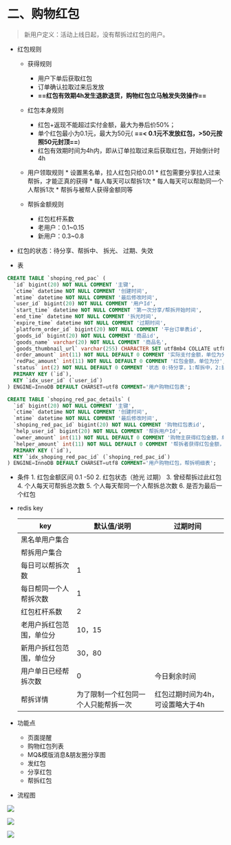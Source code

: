# 二、购物红包
>新用户定义：活动上线日起，没有帮拆过红包的用户。

* 红包规则
  * 获得规则
	  * 用户下单后获取红包
	  * 订单确认拉取过来后发放
	  * **==红包有效期4h发生退款退货，购物红包立马触发失效操作==**
  * 红包本身规则
     * 红包+返现不能超过实付金额，最大为券后价50%；
	  * 单个红包最小为0.1元，最大为50元( **==< 0.1元不发放红包，>50元按照50元封顶==**)
  	  * 红包有效期时间为4h内，即从订单拉取过来后获取红包，开始倒计时4h

  * 用户领取规则
  		* 设置黑名单，拉人红包只给0.01
	  	* 红包需要分享拉人过来帮拆，才能正真的获得
	  	* 每人每天可以帮拆1次
	  	* 每人每天可以帮助同一个人帮拆1次
	  	* 帮拆与被帮人获得金额同等
  
  * 帮拆金额规则
     * 红包杠杆系数
     * 老用户：0.1~0.15
     * 新用户：0.3~0.8

 * 红包的状态：待分享、帮拆中、 拆光、 过期、失效    
  
* 表

```sql
CREATE TABLE `shoping_red_pac` (
  `id` bigint(20) NOT NULL COMMENT '主键',
  `ctime` datetime NOT NULL COMMENT '创建时间',
  `mtime` datetime NOT NULL COMMENT '最后修改时间',
  `user_id` bigint(20) NOT NULL COMMENT '用户Id',
  `start_time` datetime NOT NULL COMMENT '第一次分享/帮拆开始时间',
  `end_time` datetime NOT NULL COMMENT '拆光时间',
  `expire_time` datetime NOT NULL COMMENT '过期时间',
  `platform_order_id` bigint(20) NOT NULL COMMENT '平台订单表id',
  `goods_id` bigint(20) NOT NULL COMMENT '商品id',
  `goods_name` varchar(20) NOT NULL COMMENT '商品名',
  `goods_thumbnail_url` varchar(255) CHARACTER SET utf8mb4 COLLATE utf8mb4_unicode_ci DEFAULT NULL COMMENT '商品缩略图',
  `order_amount` int(11) NOT NULL DEFAULT 0 COMMENT '实际支付金额，单位为分',
  `redPac_amount` int(11) NOT NULL DEFAULT 0 COMMENT '红包金额，单位为分',
  `status` int(2) NOT NULL DEFAULT 0 COMMENT '状态 0:待分享，1:帮拆中，2:拆光，3:过期，4:失效',
  PRIMARY KEY (`id`),
  KEY `idx_user_id` (`user_id`)
) ENGINE=InnoDB DEFAULT CHARSET=utf8 COMMENT='用户购物红包表';

CREATE TABLE `shoping_red_pac_details` (
  `id` bigint(20) NOT NULL COMMENT '主键',
  `ctime` datetime NOT NULL COMMENT '创建时间',
  `mtime` datetime NOT NULL COMMENT '最后修改时间',
  `shoping_red_pac_id` bigint(20) NOT NULL COMMENT '购物红包表id',
  `help_user_id` bigint(20) NOT NULL COMMENT '帮拆用户Id',
  `owner_amount` int(11) NOT NULL DEFAULT 0 COMMENT '购物主获得红包金额，单位为分',
  `helper_amount` int(11) NOT NULL DEFAULT 0 COMMENT '帮拆者获得红包金额，单位为分',
  PRIMARY KEY (`id`),
  KEY `idx_shoping_red_pac_id` (`shoping_red_pac_id`)
) ENGINE=InnoDB DEFAULT CHARSET=utf8 COMMENT='用户购物红包，帮拆明细表';
```

* 条件
	  1. 红包金额区间 0.1 -50
	  2. 红包状态（抢光 过期）
	  3. 曾经帮拆过此红包
	  4. 个人每天可帮拆总次数
	  5. 个人每天帮同一个人帮拆总次数
	  6. 是否为最后一个红包

	  
* redis key

	|key | 默认值/说明|过期时间|
	|---|---|---|
	|黑名单用户集合 || |
	|帮拆用户集合 || |
	|每日可以帮拆次数 |1|	
	|每日帮同一个人帮拆次数 |1|	|
	|红包杠杆系数|2|	|
	|老用户拆红包范围，单位分|10，15|	|
	|新用户拆红包范围，单位分 |30，80|	|
	|用户单日已经帮拆次数|0|今日剩余时间|	|
	|帮拆详情 |为了限制一个红包同一个人只能帮拆一次|红包过期时间为4h，可设置略大于4h||	
* 功能点
  * 页面提醒
  * 购物红包列表
  * MQ&模版消息&朋友圈分享图
  * 发红包
  * 分享红包
  * 帮拆红包

* 流程图

![](http://47.95.12.0:3389/ftp/20181128135156.png)

![](http://47.95.12.0:3389/ftp/20181127161628.png)

![](http://47.95.12.0:3389/ftp/20181128140450.png)

	
	
	
	
	
	
	
	
	
	
	
	
	
	

